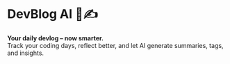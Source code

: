 # DevBlog AI 🧠✍️  
**Your daily devlog – now smarter.**  
Track your coding days, reflect better, and let AI generate summaries, tags, and insights.
